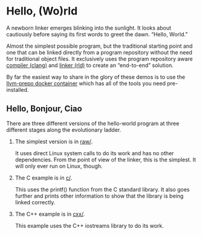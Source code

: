 # Hello, (Wo)rld

A newborn linker emerges blinking into the sunlight. It looks about cautiously before saying its first words to greet the dawn. “Hello, World.”

Almost the simplest possible program, but the traditional starting point and one that can be linked directly from a program repository without the need for traditional object files. It exclusively uses the program repository aware [compiler (clang)](https://github.com/SNSystems/llvm-project-prepo) and [linker (rld)](https://github.com/SNSystems/llvm-project-prepo/tree/master/rld) to create an “end-to-end” solution.

By far the easiest way to share in the glory of these demos is to use the [llvm-prepo docker container](https://hub.docker.com/r/paulhuggett/llvm-prepo) which has all of the tools you need pre-installed.

## Hello, Bonjour, Ciao

There are three different versions of the hello-world program at three different stages along the evolutionary ladder.

1. The simplest version is in [raw/](raw/). 

    It uses direct Linux system calls to do its work and has no other dependencies. From the point of view of the linker, this is the simplest. It will only ever run on Linux, though.
    
2. The C example is in [c/](c/).

   This uses the printf() function from the C standard library. It also goes further and prints other information to show that the library is being linked correctly.
   
3.  The C++ example is in [cxx/](cxx/).

    This example uses the C++ iostreams library to do its work.
